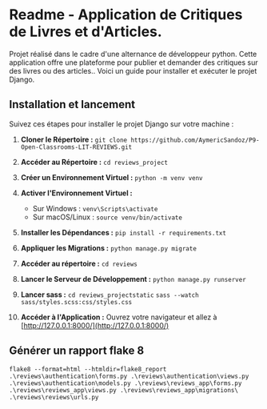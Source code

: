 # Readme - Application de Critiques de Livres et d'Articles.

Projet réalisé dans le cadre d'une alternance de développeur python.
Cette application offre une plateforme pour publier et demander des critiques sur des livres ou des articles.. Voici un guide pour installer et exécuter le projet Django.

## Installation et lancement

Suivez ces étapes pour installer le projet Django sur votre machine :

1. **Cloner le Répertoire :** `git clone https://github.com/AymericSandoz/P9-Open-Classrooms-LIT-REVIEWS.git`

2. **Accéder au Répertoire :** `cd reviews_project`

3. **Créer un Environnement Virtuel :** `python -m venv venv`

4. **Activer l'Environnement Virtuel :**

   - Sur Windows : `venv\Scripts\activate`
   - Sur macOS/Linux : `source venv/bin/activate`

5. **Installer les Dépendances :** `pip install -r requirements.txt`

6. **Appliquer les Migrations :** `python manage.py migrate`

7. **Accéder au répertoire :** `cd reviews`

8. **Lancer le Serveur de Développement :** `python manage.py runserver`

9. **Lancer sass :** `cd reviews_projectstatic` `sass --watch sass/styles.scss:css/styles.css`

10. **Accéder à l'Application :** Ouvrez votre navigateur et allez à [http://127.0.0.1:8000/](http://127.0.0.1:8000/)

## Générer un rapport flake 8

`flake8 --format=html --htmldir=flake8_report .\reviews\authentication\forms.py .\reviews\authentication\views.py .\reviews\authentication\models.py .\reviews\reviews_app\forms.py .\reviews\reviews_app\views.py .\reviews\reviews_app\migrations\ .\reviews\reviews\urls.py`
